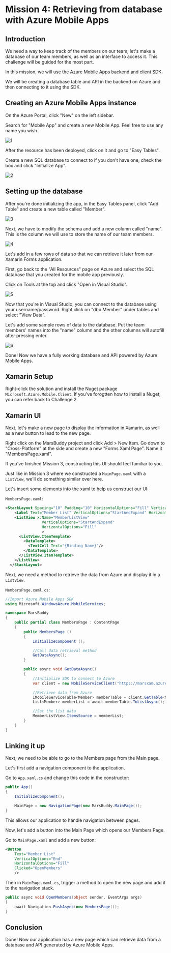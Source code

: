# Mission 4: Retrieving from database with Azure Mobile Apps

## Introduction
We need a way to keep track of the members on our team, let's make a database of our team members, as well as an interface to access it. This challenge will be guided for the most part.

In this mission, we will use the Azure Mobile Apps backend and client SDK.

We will be creating a database table and API in the backend on Azure and then connecting to it using the SDK.

## Creating an Azure Mobile Apps instance
On the Azure Portal, click "New" on the left sidebar.

Search for "Mobile App" and create a new Mobile App. Feel free to use any name you wish.

![1](Images/C3/1.PNG)

After the resource has been deployed, click on it and go to "Easy Tables".

Create a new SQL database to connect to if you don't have one, check the box and click "Initialize App".

![2](Images/C3/2.PNG)

## Setting up the database

After you're done initializing the app, in the Easy Tables panel, click "Add Table" and create a new table called "Member".

![3](Images/C3/3.PNG)

Next, we have to modify the schema and add a new column called "name". This is the column we will use to store the name of our team members.

![4](Images/C3/4.PNG)

Let's add in a few rows of data so that we can retrieve it later from our Xamarin Forms application.

First, go back to the "All Resources" page on Azure and select the SQL database that you created for the mobile app previously.

Click on Tools at the top and click "Open in Visual Studio".

![5](Images/C3/5.PNG)

Now that you're in Visual Studio, you can connect to the database using your username/password. Right click on "dbo.Member" under tables and select "View Data".

Let's add some sample rows of data to the database. Put the team members' names into the "name" column and the other columns will autofill after pressing enter.

![6](Images/C3/6.PNG)

Done! Now we have a fully working database and API powered by Azure Mobile Apps.

## Xamarin Setup

Right-click the solution and install the Nuget package `Microsoft.Azure.Mobile.Client`. If you've forogtten how to install a Nuget, you can refer back to Challenge 2.

## Xamarin UI

Next, let's make a new page to display the information in Xamarin, as well as a new button to lead to the new page.

Right click on the MarsBuddy project and click Add > New Item. Go down to "Cross-Platform" at the side and create a new "Forms Xaml Page". Name it "MembersPage.xaml".

If you've finished Mission 3, constructing this UI should feel familiar to you.

Just like in Mission 3 where we constructed a `MainPage.xaml` with a `ListView`, we'll do something similar over here. 

Let's insert some elements into the xaml to help us construct our UI:

`MembersPage.xaml`:

```xml
<StackLayout Spacing="10" Padding="10" HorizontalOptions="Fill" VerticalOptions="Fill" Orientation="Vertical">
    <Label Text="Member List" VerticalOptions="StartAndExpand" HorizontalOptions="Center" />
    <ListView x:Name="MemberListView"
                VerticalOptions="StartAndExpand"
                HorizontalOptions="Fill"
                >
      <ListView.ItemTemplate>
        <DataTemplate>
          <TextCell Text="{Binding Name}"/>
        </DataTemplate>
      </ListView.ItemTemplate>
    </ListView>
  </StackLayout>
```

Next, we need a method to retrieve the data from Azure and display it in a `ListView`.

`MembersPage.xaml.cs`:

```cs
//Import Azure Mobile Apps SDK
using Microsoft.WindowsAzure.MobileServices;

namespace MarsBuddy
{
	public partial class MembersPage : ContentPage
	{
        public MembersPage ()
        {
            InitializeComponent ();

            //Call data retrieval method
            GetDataAsync();
        }

        public async void GetDataAsync()
        {
            //Initialize SDK to connect to Azure
            var client = new MobileServiceClient("https://marsxam.azurewebsites.net");

            //Retrieve data from Azure
            IMobileServiceTable<Member> memberTable = client.GetTable<Member>();
            List<Member> memberList = await memberTable.ToListAsync();

            //Set the list data
            MemberListView.ItemsSource = memberList;
        }
    }
}
```

## Linking it up
Next, we need to be able to go to the Members page from the Main page.

Let's first add a navigation component to the application.

Go to `App.xaml.cs` and change this code in the constructor:

```cs
public App()
{
    InitializeComponent();

    MainPage = new NavigationPage(new MarsBuddy.MainPage());
}
```

This allows our application to handle navigation between pages.

Now, let's add a button into the Main Page which opens our Members Page.

Go to `MainPage.xaml` and add a new button:

```xml
<Button
    Text="Member List"
    VerticalOptions="End"
    HorizontalOptions="Fill"
    Clicked="OpenMembers"
    />
```
Then in `MainPage.xaml.cs`, trigger a method to open the new page and add it to the navigation stack.

```cs
public async void OpenMembers(object sender, EventArgs args)
{
    await Navigation.PushAsync(new MembersPage());
}   
```

## Conclusion
Done! Now our application has a new page which can retrieve data from a database and API generated by Azure Mobile Apps.